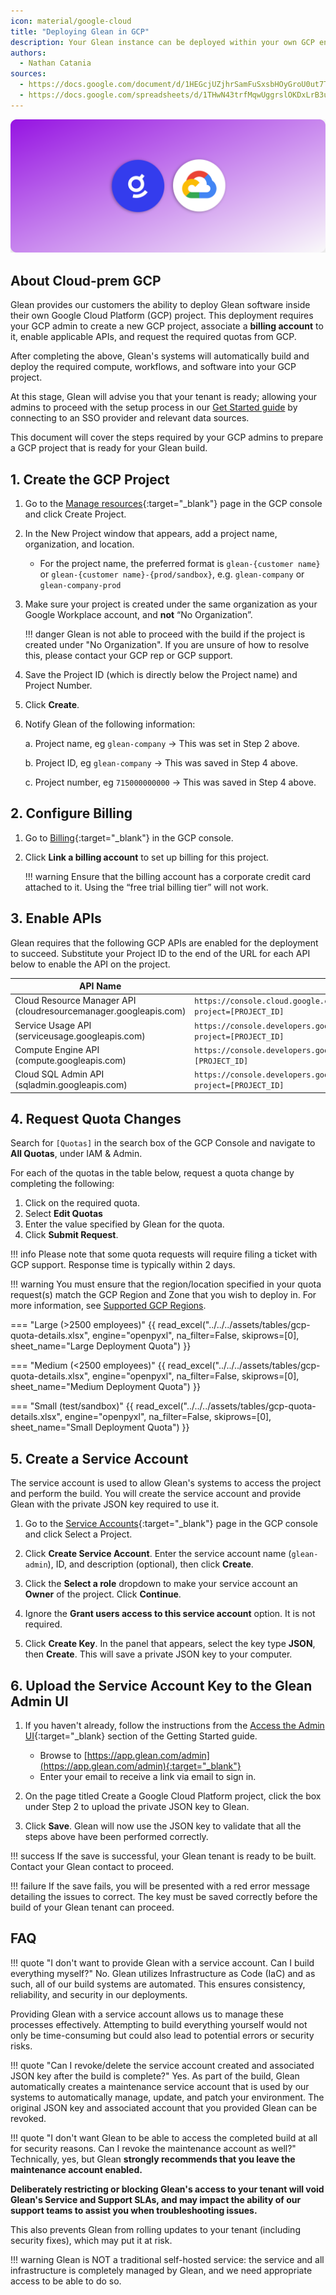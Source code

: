 ```yaml
---
icon: material/google-cloud
title: "Deploying Glean in GCP"
description: Your Glean instance can be deployed within your own GCP environment to allow you to retire compute costs against your committed spend.
authors:
  - Nathan Catania
sources:
  - https://docs.google.com/document/d/1HEGcjUZjhrSamFuSxsbHOyGroU0ut7TmG5sKAWEfrBg/edit
  - https://docs.google.com/spreadsheets/d/1THwN43trfMqwUggrslOKDxLrB3uDIJ536MnIQzwZCV8/edit#gid=921403900
---
```


![](assets/deploy-gcp.en.20231220101714801.webp)

## About Cloud-prem GCP

Glean provides our customers the ability to deploy Glean software inside their own Google Cloud Platform (GCP) project. This deployment requires your GCP admin to create a new GCP project, associate a **billing account** to it, enable applicable APIs, and request the required quotas from GCP.

After completing the above, Glean's systems will automatically build and deploy the required compute, workflows, and software into your GCP project.

At this stage, Glean will advise you that your tenant is ready; allowing your admins to proceed with the setup process in our [Get Started guide](welcome.en.md) by connecting to an SSO provider and relevant data sources.

This document will cover the steps required by your GCP admins to prepare a GCP project that is ready for your Glean build.

## 1. Create the GCP Project
1. Go to the [Manage resources](https://console.cloud.google.com/cloud-resource-manager){:target="_blank"} page in the GCP console and click Create Project.

2. In the New Project window that appears, add a project name, organization, and location.
    * For the project name, the preferred format is `glean-{customer name}` or `glean-{customer name}-{prod/sandbox}`, e.g. `glean-company` or `glean-company-prod`

3. Make sure your project is created under the same organization as your Google Workplace account, and **not** “No Organization”.

    !!! danger
        Glean is not able to proceed with the build if the project is created under "No Organization". If you are unsure of how to resolve this, please contact your GCP rep or GCP support.

4. Save the Project ID (which is directly below the Project name) and Project Number.

5. Click **Create**.

6. Notify Glean of the following information:

    a. Project name, eg `glean-company` → This was set in Step 2 above.
    
    b. Project ID, eg `glean-company` → This was saved in Step 4 above.
    
    c. Project number, eg `715000000000` → This was saved in Step 4 above.


## 2. Configure Billing
1. Go to [Billing](https://console.cloud.google.com/billing/linkedaccount){:target="_blank"} in the GCP console.

2. Click **Link a billing account** to set up billing for this project.
   
    !!! warning
        Ensure that the billing account has a corporate credit card attached to it. Using the “free trial billing tier” will not work.


## 3. Enable APIs
Glean requires that the following GCP APIs are enabled for the deployment to succeed. Substitute your Project ID to the end of the URL for each API below to enable the API on the project.

| API Name                                                     | URL                                                          |
| ------------------------------------------------------------ | ------------------------------------------------------------ |
| Cloud Resource Manager API (cloudresourcemanager.googleapis.com) | `https://console.cloud.google.com/apis/api/cloudresourcemanager.googleapis.com/overview?project=[PROJECT_ID]` |
| Service Usage API (serviceusage.googleapis.com)              | `https://console.developers.google.com/apis/api/serviceusage.googleapis.com/overview?project=[PROJECT_ID]` |
| Compute Engine API (compute.googleapis.com)                  | `https://console.developers.google.com/apis/api/compute.googleapis.com/overview?project=[PROJECT_ID]` |
| Cloud SQL Admin API (sqladmin.googleapis.com)                | `https://console.developers.google.com/apis/api/sqladmin.googleapis.com/overview?project=[PROJECT_ID]` |



## 4. Request Quota Changes

Search for `[Quotas]` in the search box of the GCP Console and navigate to **All Quotas**, under IAM & Admin.

For each of the quotas in the table below, request a quota change by completing the following:

1. Click on the required quota.
2. Select **Edit Quotas**
3. Enter the value specified by Glean for the quota.
4. Click **Submit Request**.

!!! info
    Please note that some quota requests will require filing a ticket with GCP support. Response time is typically within 2 days.

!!! warning
    You must ensure that the region/location specified in your quota request(s) match the GCP Region and Zone that you wish to deploy in. For more information, see [Supported GCP Regions](gcp-regions.en.md).

=== "Large (>2500 employees)"
    {{ read_excel("../../../assets/tables/gcp-quota-details.xlsx", engine="openpyxl", na_filter=False, skiprows=[0], sheet_name="Large Deployment Quota") }}

=== "Medium (<2500 employees)"
    {{ read_excel("../../../assets/tables/gcp-quota-details.xlsx", engine="openpyxl", na_filter=False, skiprows=[0], sheet_name="Medium Deployment Quota") }}

=== "Small (test/sandbox)"
    {{ read_excel("../../../assets/tables/gcp-quota-details.xlsx", engine="openpyxl", na_filter=False, skiprows=[0], sheet_name="Small Deployment Quota") }}

## 5. Create a Service Account
The service account is used to allow Glean's systems to access the project and perform the build. You will create the service account and provide Glean with the private JSON key required to use it.

1. Go to the [Service Accounts](https://console.cloud.google.com/iam-admin/serviceaccounts){:target="_blank"} page in the GCP console and click Select a Project.

2. Click **Create Service Account**. Enter the service account name (`glean-admin`), ID, and description (optional), then click **Create**.

3. Click the **Select a role** dropdown to make your service account an **Owner** of the project. Click **Continue**.

4. Ignore the **Grant users access to this service account** option. It is not required.

5. Click **Create Key**. In the panel that appears, select the key type **JSON**, then **Create**. This will save a private JSON key to your computer.


## 6. Upload the Service Account Key to the Glean Admin UI
1. If you haven't already, follow the instructions from the [Access the Admin UI](adminui.en.md){:target="_blank} section of the Getting Started guide.
    * Browse to [https://app.glean.com/admin](https://app.glean.com/admin){:target="_blank"}
    * Enter your email to receive a link via email to sign in.

2. On the page titled Create a Google Cloud Platform project, click the box under Step 2 to upload the private JSON key to Glean.

3. Click **Save**. Glean will now use the JSON key to validate that all the steps above have been performed correctly.

!!! success
    If the save is successful, your Glean tenant is ready to be built. Contact your Glean contact to proceed.

!!! failure
    If the save fails, you will be presented with a red error message detailing the issues to correct. The key must be saved correctly before the build of your Glean tenant can proceed.


## FAQ

!!! quote "I don't want to provide Glean with a service account. Can I build everything myself?"
No. Glean utilizes Infrastructure as Code (IaC) and as such, all of our build systems are automated. This ensures consistency, reliability, and security in our deployments.

Providing Glean with a service account allows us to manage these processes effectively. Attempting to build everything yourself would not only be time-consuming but could also lead to potential errors or security risks.


!!! quote "Can I revoke/delete the service account created and associated JSON key after the build is complete?"
Yes. As part of the build, Glean automatically creates a maintenance service account that is used by our systems to automatically manage, update, and patch your environment. The original JSON key and associated account that you provided Glean can be revoked.

!!! quote "I don't want Glean to be able to access the completed build at all for security reasons. Can I revoke the maintenance account as well?"
Technically, yes, but Glean **strongly recommends that you leave the maintenance account enabled.**

**Deliberately restricting or blocking Glean's access to your tenant will void Glean's Service and Support SLAs, and may impact the ability of our support teams to assist you when troubleshooting issues.**

This also prevents Glean from rolling updates to your tenant (including security fixes), which may put it at risk.

!!! warning
    Glean is NOT a traditional self-hosted service: the service and all infrastructure is completely managed by Glean, and we need appropriate access to be able to do so.